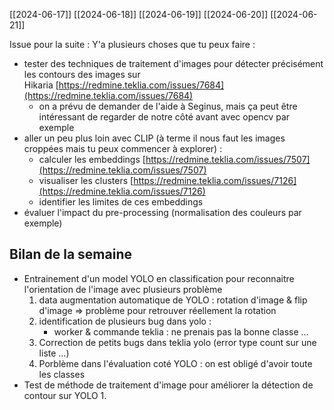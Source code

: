 [[2024-06-17]]
[[2024-06-18]]
[[2024-06-19]]
[[2024-06-20]]
[[2024-06-21]]


Issue pour la suite :
Y'a plusieurs choses que tu peux faire :  

- tester des techniques de traitement d'images pour détecter précisément les contours des images sur Hikaria [https://redmine.teklia.com/issues/7684](https://redmine.teklia.com/issues/7684)
	- on a prévu de demander de l'aide à Seginus, mais ça peut être intéressant de regarder de notre côté avant avec opencv par exemple
- aller un peu plus loin avec CLIP (à terme il nous faut les images croppées mais tu peux commencer à explorer) :
	- calculer les embeddings [https://redmine.teklia.com/issues/7507](https://redmine.teklia.com/issues/7507)
	- visualiser les clusters [https://redmine.teklia.com/issues/7126](https://redmine.teklia.com/issues/7126)
	- identifier les limites de ces embeddings
- évaluer l'impact du pre-processing (normalisation des couleurs par exemple)


## Bilan de la semaine
 - Entrainement d'un model YOLO en classification pour reconnaitre l'orientation de l'image avec plusieurs problème
	 1. data augmentation automatique de YOLO : rotation d'image & flip d'image => problème pour retrouver réellement la  rotation
	 2. identification de plusieurs bug dans yolo : 
	     - worker & commande teklia : ne prenais pas la bonne classe ...
	 3. Correction de petits bugs dans teklia yolo (error type count sur une liste ...)
	 4. Porblème dans l'évaluation coté YOLO : on est obligé d'avoir toute les classes
 - Test de méthode de traitement d'image pour améliorer la détection de contour sur YOLO
	 1. 